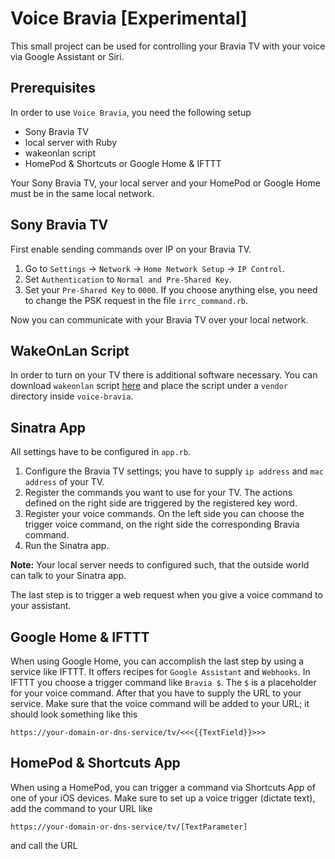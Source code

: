 # Voice Bravia [Experimental]

This small project can be used for controlling your Bravia TV with your voice via Google Assistant or Siri.

## Prerequisites

In order to use `Voice Bravia`, you need the following setup

- Sony Bravia TV
- local server with Ruby
- wakeonlan script
- HomePod & Shortcuts or Google Home & IFTTT

Your Sony Bravia TV, your local server and your HomePod or Google Home must be in the same local network.

## Sony Bravia TV

First enable sending commands over IP on your Bravia TV.  

1. Go to `Settings` → `Network` → `Home Network Setup` → `IP Control`.
2. Set `Authentication` to `Normal and Pre-Shared Key`.
3. Set your `Pre-Shared Key` to `0000`. If you choose anything else, you need to change the PSK request in the file `irrc_command.rb`.

Now you can communicate with your Bravia TV over your local network.

## WakeOnLan Script

In order to turn on your TV there is additional software necessary. You can download `wakeonlan` script [here](http://github.com/jpoliv/wakeonlan) and place the script under a `vendor` directory inside `voice-bravia`.

## Sinatra App

All settings have to be configured in `app.rb`.

1. Configure the Bravia TV settings; you have to supply `ip address` and `mac address` of your TV.
2. Register the commands you want to use for your TV. The actions defined on the right side are triggered by the registered key word.
3. Register your voice commands. On the left side you can choose the trigger voice command, on the right side the corresponding Bravia command.
4. Run the Sinatra app.

__Note:__ Your local server needs to configured such, that the outside world can talk to your Sinatra app.

The last step is to trigger a web request when you give a voice command to your assistant.

## Google Home & IFTTT

When using Google Home, you can accomplish the last step by using a service like IFTTT. It offers recipes for `Google Assistant` and `Webhooks`. In IFTTT you choose a trigger command like `Bravia $`. The `$` is a placeholder for your voice command.
After that you have to supply the URL to your service. Make sure that the voice command will be added to your URL; it should look something like this

```
https://your-domain-or-dns-service/tv/<<<{{TextField}}>>>
```

## HomePod & Shortcuts App

When using a HomePod, you can trigger a command via Shortcuts App of one of your iOS devices. Make sure to set up a voice trigger (dictate text), add the command to your URL like

```
https://your-domain-or-dns-service/tv/[TextParameter]
```

and call the URL

